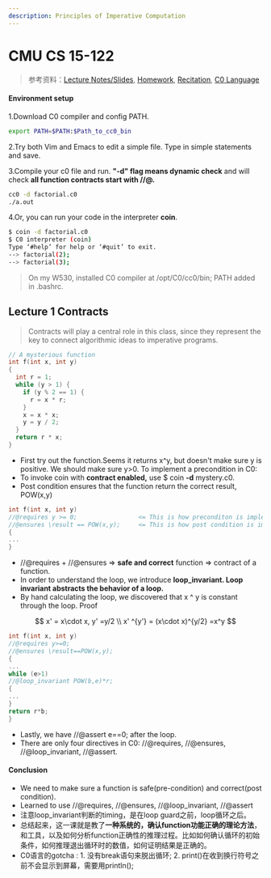 ```yaml
---
description: Principles of Imperative Computation
---
```


# CMU CS 15-122

> 参考资料：[Lecture Notes/Slides](https://www.cs.cmu.edu/~15122/schedule.shtml), [Homework](http://www.cs.cmu.edu/~fp/courses/15122-f15/assignments.html), [Recitation](http://www.cs.cmu.edu/~fp/courses/15122-f15/schedule.html), [C0 Language](http://c0.typesafety.net/tutorial/)

#### Environment setup

1.Download C0 compiler and config PATH.

```bash
export PATH=$PATH:$Path_to_cc0_bin
```

2.Try both Vim and Emacs to edit a simple file. Type in simple statements and save.

3.Compile your c0 file and run. **"-d" flag means dynamic check** and will check **all function contracts start with //@.**

```bash
cc0 -d factorial.c0
./a.out
```

4.Or, you can run your code in the interpreter **coin**.

```bash
$ coin -d factorial.c0
$ C0 interpreter (coin)
Type ‘#help’ for help or ‘#quit’ to exit.
--> factorial(2);
--> factorial(3);
```

> On my W530, installed C0 compiler at /opt/C0/cc0/bin; PATH added in .bashrc.

## Lecture 1 Contracts

> Contracts will play a central role in this class, since they represent the key to connect algorithmic ideas to imperative programs.

```c
// A mysterious function
int f(int x, int y)
{
  int r = 1;
  while (y > 1) {
    if (y % 2 == 1) {
      r = x * r;
    }
    x = x * x;
    y = y / 2;
  }
  return r * x;
}
```

* First try out the function.Seems it returns x^y, but doesn't make sure y is positive. We should make sure y&gt;0. To implement a precondition in C0:
* To invoke coin with **contract enabled,** use $ coin **-d** mystery.c0.
* Post condition ensures that the function return the correct result, POW\(x,y\)

```c
int f(int x, int y)
//@requires y >= 0;                 <= This is how preconditon is implemented.
//@ensures \result == POW(x,y);     <= This is how post condition is implemented.
{
...
}
```

* //@requires + //@ensures =&gt; **safe and correct** function =&gt; contract of a function.
* In order to understand the loop, we introduce **loop\_invariant. Loop invariant abstracts the behavior of a loop.**
* By hand calculating the loop, we discovered that x ^ y is constant through the loop. Proof

$$
x' = x\cdot x, y' =y/2 \\
x' ^{y'} = (x\cdot x)^{y/2} =x^y
$$

```c
int f(int x, int y)
//@requires y>=0;
//@ensures \result==POW(x,y);
{
...
while (e>1)
//@loop_invariant POW(b,e)*r;
{
...
}
return r*b;
}
```

* Lastly, we have //@assert e==0; after the loop.
* There are only four directives in C0: //@requires, //@ensures, //@loop\_invariant, //@assert.

#### Conclusion

* We need to make sure a function is safe\(pre-condition\) and correct\(post condition\).
* Learned to use //@requires, //@ensures, //@loop\_invariant, //@assert
* 注意loop\_invariant判断的timing，是在loop guard之前，loop循环之后。
* 总结起来，这一课就是教了**一种系统的，确认function功能正确的理论方法**，和工具，以及如何分析function正确性的推理过程。比如如何确认循环的初始条件，如何推理退出循环时的数值，如何证明结果是正确的。
* C0语言的gotcha : 1. 没有break语句来脱出循环; 2. print\(\)在收到换行符号之前不会显示到屏幕，需要用println\(\); 



